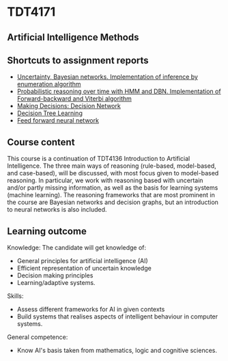 # TDT4171

## Artificial Intelligence Methods

## Shortcuts to assignment reports
* [Uncertainty, Bayesian networks. Implementation of inference by enumeration algorithm](https://github.com/Eliassg/TDT4171/blob/main/assignment_1/TDT4171_Assignment_1_report_eliassg.pdf)
* [Probabilistic reasoning over time with HMM and DBN. Implementation of Forward-backward and Viterbi algorithm](https://github.com/Eliassg/TDT4171/blob/main/assignment_2/TDT4171_Assignment_2_eliassg.pdf)
* [Making Decisions: Decision Network](https://github.com/Eliassg/TDT4171/blob/main/assignment_3/TDT4171_Assignment_3_eliassg.pdf)
* [Decision Tree Learning](https://github.com/Eliassg/TDT4171/blob/main/assignment_4/TDT4171_Assignment_4_eliassg.pdf)
* [Feed forward neural network](https://github.com/Eliassg/TDT4171/blob/main/assignment_5/neural_network.py)


## Course content
This course is a continuation of TDT4136 Introduction to Artificial Intelligence. The three main ways of reasoning (rule-based, model-based, and case-based), will be discussed, with most focus given to model-based reasoning. In particular, we work with reasoning based with uncertain and/or partly missing information, as well as the basis for learning systems (machine learning). The reasoning frameworks that are most prominent in the course are Bayesian networks and decision graphs, but an introduction to neural networks is also included.

## Learning outcome
Knowledge:
The candidate will get knowledge of: 
- General principles for artificial intelligence (AI)
- Efficient representation of uncertain knowledge
- Decision making principles
- Learning/adaptive systems.

Skills:
- Assess different frameworks for AI in given contexts
- Build systems that realises aspects of intelligent behaviour in computer systems.

General competence: 
- Know AI's basis taken from mathematics, logic and cognitive sciences.

